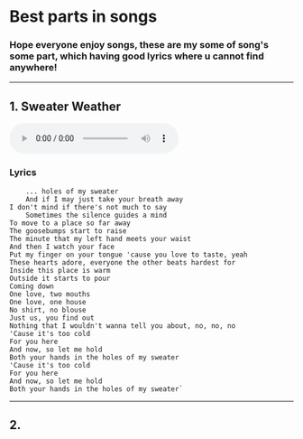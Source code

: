 # Best parts in songs

### Hope everyone enjoy songs, these are my some of song's some part, which having good lyrics where u cannot find anywhere!
----------------
## 1. Sweater Weather
 <audio controls>
        <source src="assets/sw.ogg" type="audio/mp3">
        Your browser does not support the audio tag.
    </audio>

### Lyrics

    	... holes of my sweater
    	And if I may just take your breath away
   	I don't mind if there's not much to say
    	Sometimes the silence guides a mind
	To move to a place so far away
	The goosebumps start to raise
	The minute that my left hand meets your waist
	And then I watch your face
	Put my finger on your tongue 'cause you love to taste, yeah
	These hearts adore, everyone the other beats hardest for
	Inside this place is warm
	Outside it starts to pour
	Coming down
	One love, two mouths
	One love, one house
	No shirt, no blouse
	Just us, you find out
	Nothing that I wouldn't wanna tell you about, no, no, no	
	'Cause it's too cold
	For you here
	And now, so let me hold
	Both your hands in the holes of my sweater
	'Cause it's too cold
	For you here
	And now, so let me hold
 	Both your hands in the holes of my sweater`
-----------
## 2.
